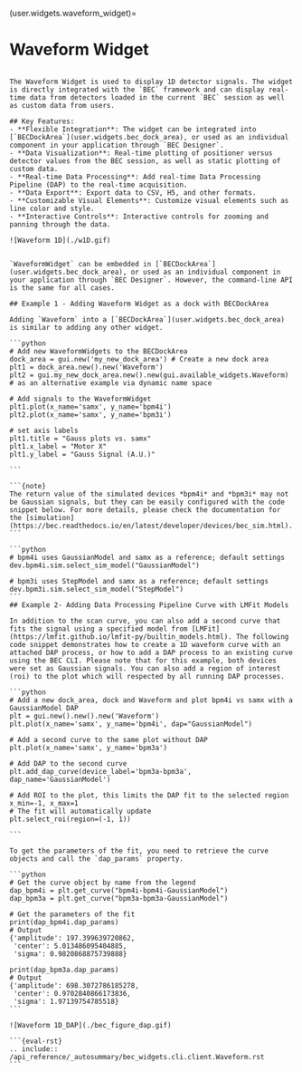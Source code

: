 (user.widgets.waveform_widget)=

# Waveform Widget

````{tab} Overview

The Waveform Widget is used to display 1D detector signals. The widget is directly integrated with the `BEC` framework and can display real-time data from detectors loaded in the current `BEC` session as well as custom data from users.

## Key Features:
- **Flexible Integration**: The widget can be integrated into [`BECDockArea`](user.widgets.bec_dock_area), or used as an individual component in your application through `BEC Designer`.
- **Data Visualization**: Real-time plotting of positioner versus detector values from the BEC session, as well as static plotting of custom data.
- **Real-time Data Processing**: Add real-time Data Processing Pipeline (DAP) to the real-time acquisition.
- **Data Export**: Export data to CSV, H5, and other formats.
- **Customizable Visual Elements**: Customize visual elements such as line color and style.
- **Interactive Controls**: Interactive controls for zooming and panning through the data.

![Waveform 1D](./w1D.gif)
````

````{tab} Examples - CLI

`WaveformWidget` can be embedded in [`BECDockArea`](user.widgets.bec_dock_area), or used as an individual component in your application through `BEC Designer`. However, the command-line API is the same for all cases.

## Example 1 - Adding Waveform Widget as a dock with BECDockArea

Adding `Waveform` into a [`BECDockArea`](user.widgets.bec_dock_area) is similar to adding any other widget. 

```python
# Add new WaveformWidgets to the BECDockArea
dock_area = gui.new('my_new_dock_area') # Create a new dock area
plt1 = dock_area.new().new('Waveform')
plt2 = gui.my_new_dock_area.new().new(gui.available_widgets.Waveform) # as an alternative example via dynamic name space

# Add signals to the WaveformWidget
plt1.plot(x_name='samx', y_name='bpm4i')
plt2.plot(x_name='samx', y_name='bpm3i')

# set axis labels
plt1.title = "Gauss plots vs. samx"
plt1.x_label = "Motor X"
plt1.y_label = "Gauss Signal (A.U.)"

```

```{note}
The return value of the simulated devices *bpm4i* and *bpm3i* may not be Gaussian signals, but they can be easily configured with the code snippet below. For more details, please check the documentation for the [simulation](https://bec.readthedocs.io/en/latest/developer/devices/bec_sim.html).
```

```python
# bpm4i uses GaussianModel and samx as a reference; default settings
dev.bpm4i.sim.select_sim_model("GaussianModel")

# bpm3i uses StepModel and samx as a reference; default settings
dev.bpm3i.sim.select_sim_model("StepModel")
```
## Example 2- Adding Data Processing Pipeline Curve with LMFit Models

In addition to the scan curve, you can also add a second curve that fits the signal using a specified model from [LMFit](https://lmfit.github.io/lmfit-py/builtin_models.html). The following code snippet demonstrates how to create a 1D waveform curve with an attached DAP process, or how to add a DAP process to an existing curve using the BEC CLI. Please note that for this example, both devices were set as Gaussian signals. You can also add a region of interest (roi) to the plot which will respected by all running DAP processes. 

```python
# Add a new dock_area, dock and Waveform and plot bpm4i vs samx with a GaussianModel DAP
plt = gui.new().new().new('Waveform')
plt.plot(x_name='samx', y_name='bpm4i', dap="GaussianModel")

# Add a second curve to the same plot without DAP
plt.plot(x_name='samx', y_name='bpm3a')

# Add DAP to the second curve
plt.add_dap_curve(device_label='bpm3a-bpm3a', dap_name='GaussianModel')

# Add ROI to the plot, this limits the DAP fit to the selected region x_min=-1, x_max=1
# The fit will automatically update
plt.select_roi(region=(-1, 1))

```

To get the parameters of the fit, you need to retrieve the curve objects and call the `dap_params` property.

```python
# Get the curve object by name from the legend
dap_bpm4i = plt.get_curve("bpm4i-bpm4i-GaussianModel")
dap_bpm3a = plt.get_curve("bpm3a-bpm3a-GaussianModel")

# Get the parameters of the fit
print(dap_bpm4i.dap_params)
# Output
{'amplitude': 197.399639720862,
 'center': 5.013486095404885,
 'sigma': 0.9820868875739888}

print(dap_bpm3a.dap_params)
# Output
{'amplitude': 698.3072786185278,
 'center': 0.9702840866173836,
 'sigma': 1.97139754785518}
```

![Waveform 1D_DAP](./bec_figure_dap.gif)

````

````{tab} API
```{eval-rst}  
.. include:: /api_reference/_autosummary/bec_widgets.cli.client.Waveform.rst
```
````